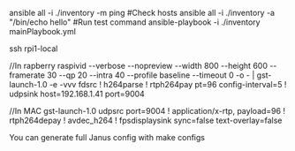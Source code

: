 ansible all -i ./inventory -m ping #Check hosts
ansible all -i ./inventory -a "/bin/echo hello" #Run test command
ansible-playbook -i ./inventory mainPlaybook.yml

ssh rpi1-local

//In rapberry
raspivid --verbose --nopreview --width 800 --height 600 --framerate 30 --qp 20 --intra 40 --profile baseline --timeout 0 -o - | gst-launch-1.0 -e -vvv fdsrc ! h264parse ! rtph264pay pt=96 config-interval=5 ! udpsink host=192.168.1.41 port=9004

//In MAC
gst-launch-1.0 udpsrc port=9004 ! application/x-rtp, payload=96 ! rtph264depay ! avdec_h264 ! fpsdisplaysink sync=false text-overlay=false

You can generate full Janus config with make configs